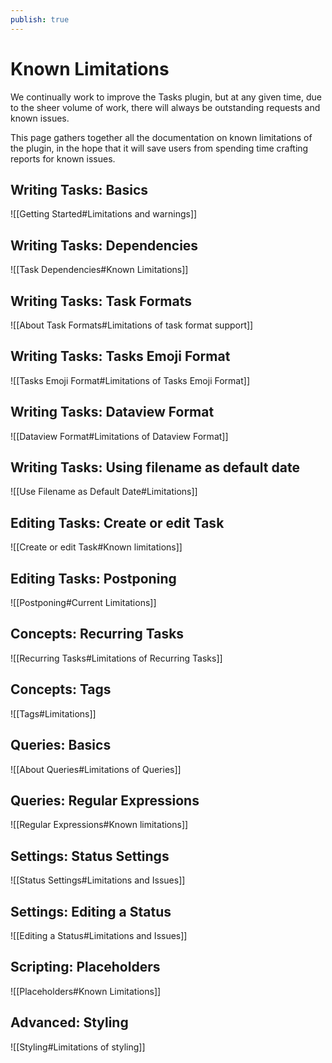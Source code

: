 ```yaml
---
publish: true
---
```


# Known Limitations

<!--

MAINTENANCE NOTES

Each time a new 'Limitations'-type section is added to another page, add:

- A level-2 heading here
- And an embedded link - `![[....]]` to the new file and heading

How we make sure this page has an Outline when published:

- Embedded headings are not shown in Outline of this file - either in Reading view and when published
- Hence a level-2 heading is added in this file, so its structure its visible
- To prevent duplicate headings being rendered, any level-2 headings in the embedded content will be hidden using CSS:
    - on the Published website
    - and in Reading mode in this vault

-->

We continually work to improve the Tasks plugin, but at any given time, due to the sheer volume of work, there will always be outstanding requests and known issues.

This page gathers together all the documentation on known limitations of the plugin, in the hope that it will save users from spending time crafting reports for known issues.

## Writing Tasks: Basics

![[Getting Started#Limitations and warnings]]

## Writing Tasks: Dependencies

![[Task Dependencies#Known Limitations]]

## Writing Tasks: Task Formats

![[About Task Formats#Limitations of task format support]]

## Writing Tasks: Tasks Emoji Format

![[Tasks Emoji Format#Limitations of Tasks Emoji Format]]

## Writing Tasks: Dataview Format

![[Dataview Format#Limitations of Dataview Format]]

## Writing Tasks: Using filename as default date

![[Use Filename as Default Date#Limitations]]

## Editing Tasks: Create or edit Task

![[Create or edit Task#Known limitations]]

## Editing Tasks: Postponing

![[Postponing#Current Limitations]]

## Concepts: Recurring Tasks

![[Recurring Tasks#Limitations of Recurring Tasks]]

## Concepts: Tags

![[Tags#Limitations]]

## Queries: Basics

![[About Queries#Limitations of Queries]]

## Queries: Regular Expressions

![[Regular Expressions#Known limitations]]

## Settings: Status Settings

![[Status Settings#Limitations and Issues]]

## Settings: Editing a Status

![[Editing a Status#Limitations and Issues]]

## Scripting: Placeholders

![[Placeholders#Known Limitations]]

## Advanced: Styling

![[Styling#Limitations of styling]]

